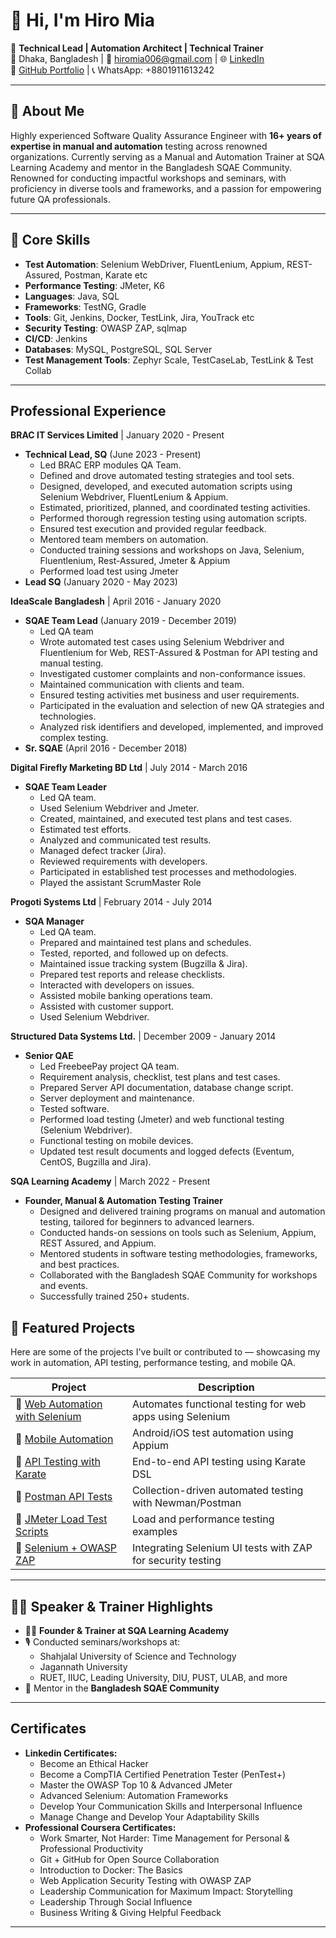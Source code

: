 # 👋 Hi, I'm Hiro Mia

🎯 **Technical Lead | Automation Architect | Technical Trainer**  
📍 Dhaka, Bangladesh | 📧 hiromia006@gmail.com | 🌐 [LinkedIn](https://www.linkedin.com/in/hiromia/)  
🔗 [GitHub Portfolio](https://github.com/hiromia006) | 📞 WhatsApp: +8801911613242

---

## 🧪 About Me


Highly experienced Software Quality Assurance Engineer with **16+ years of expertise in manual and automation** testing across renowned organizations. Currently serving as a Manual and Automation Trainer at SQA Learning Academy and mentor in the Bangladesh SQAE Community. Renowned for conducting impactful workshops and seminars, with proficiency in diverse tools and frameworks, and a passion for empowering future QA professionals.

---

## 🔧 Core Skills

- **Test Automation**: Selenium WebDriver, FluentLenium, Appium, REST-Assured, Postman, Karate etc
- **Performance Testing**: JMeter, K6
- **Languages**: Java, SQL
- **Frameworks**: TestNG, Gradle
- **Tools**: Git, Jenkins, Docker, TestLink, Jira, YouTrack etc
- **Security Testing**: OWASP ZAP, sqlmap
- **CI/CD**: Jenkins
- **Databases**: MySQL, PostgreSQL, SQL Server
- **Test Management Tools**: Zephyr Scale, TestCaseLab, TestLink & Test Collab

---

## Professional Experience
**BRAC IT Services Limited** | January 2020 - Present
* **Technical Lead, SQ** (June 2023 - Present)
    * Led BRAC ERP modules QA Team.
    * Defined and drove automated testing strategies and tool sets.
    * Designed, developed, and executed automation scripts using Selenium Webdriver, FluentLenium & Appium.
    * Estimated, prioritized, planned, and coordinated testing activities.
    * Performed thorough regression testing using automation scripts.
    * Ensured test execution and provided regular feedback.
    * Mentored team members on automation.
    * Conducted training sessions and workshops on Java, Selenium, Fluentlenium, Rest-Assured, Jmeter & Appium
    * Performed load test using Jmeter
* **Lead SQ** (January 2020 - May 2023)

**IdeaScale Bangladesh** | April 2016 - January 2020
* **SQAE Team Lead** (January 2019 - December 2019)
    * Led QA team
    * Wrote automated test cases using Selenium Webdriver and Fluentlenium for Web, REST-Assured & Postman for API testing and manual testing.
    * Investigated customer complaints and non-conformance issues.
    * Maintained communication with clients and team.
    * Ensured testing activities met business and user requirements.
    * Participated in the evaluation and selection of new QA strategies and technologies.
    * Analyzed risk identifiers and developed, implemented, and improved complex testing.
* **Sr. SQAE** (April 2016 - December 2018)

**Digital Firefly Marketing BD Ltd** | July 2014 - March 2016
* **SQAE Team Leader**
    * Led QA team.
    * Used Selenium Webdriver and Jmeter.
    * Created, maintained, and executed test plans and test cases.
    * Estimated test efforts.
    * Analyzed and communicated test results.
    * Managed defect tracker (Jira).
    * Reviewed requirements with developers.
    * Participated in established test processes and methodologies.
    * Played the assistant ScrumMaster Role

**Progoti Systems Ltd** | February 2014 - July 2014
* **SQA Manager**
    * Led QA team.
    * Prepared and maintained test plans and schedules.
    * Tested, reported, and followed up on defects.
    * Maintained issue tracking system (Bugzilla & Jira).
    * Prepared test reports and release checklists.
    * Interacted with developers on issues.
    * Assisted mobile banking operations team.
    * Assisted with customer support.
    * Used Selenium Webdriver.

**Structured Data Systems Ltd.** | December 2009 - January 2014
* **Senior QAE**
    * Led FreebeePay project QA team.
    * Requirement analysis, checklist, test plans and test cases.
    * Prepared Server API documentation, database change script.
    * Server deployment and maintenance.
    * Tested software.
    * Performed load testing (Jmeter) and web functional testing (Selenium Webdriver).
    * Functional testing on mobile devices.
    * Updated test result documents and logged defects (Eventum, CentOS, Bugzilla and Jira).

**SQA Learning Academy** | March 2022 - Present
* **Founder, Manual & Automation Testing Trainer**
    * Designed and delivered training programs on manual and automation testing, tailored for beginners to advanced learners.
    * Conducted hands-on sessions on tools such as Selenium, Appium, REST Assured, and Appium.
    * Mentored students in software testing methodologies, frameworks, and best practices.
    * Collaborated with the Bangladesh SQAE Community for workshops and events.
    * Successfully trained 250+ students.

## 🧰 Featured Projects

Here are some of the projects I've built or contributed to — showcasing my work in automation, API testing, performance testing, and mobile QA.

| Project | Description |
|--------|-------------|
| 🔗 [Web Automation with Selenium](https://github.com/hiromia006/webAutomationWithSelenium) | Automates functional testing for web apps using Selenium |
| 🔗 [Mobile Automation](https://github.com/hiromia006/mobileAutomation) | Android/iOS test automation using Appium |
| 🔗 [API Testing with Karate](https://github.com/hiromia006/reqresKarateApiWithMaven) | End-to-end API testing using Karate DSL |
| 🔗 [Postman API Tests](https://github.com/hiromia006/apiTestWithPostman) | Collection-driven automated testing with Newman/Postman |
| 🔗 [JMeter Load Test Scripts](https://github.com/hiromia006/loadTestJmeterScripts) | Load and performance testing examples |
| 🔗 [Selenium + OWASP ZAP](https://github.com/hiromia006/seleniumWithZap) | Integrating Selenium UI tests with ZAP for security testing |

---

## 👨‍🏫 Speaker & Trainer Highlights

- 🧑‍🏫 **Founder & Trainer at SQA Learning Academy**
- 🎙 Conducted seminars/workshops at:
  - Shahjalal University of Science and Technology
  - Jagannath University
  - RUET, IIUC, Leading University, DIU, PUST, ULAB, and more
- 👥 Mentor in the **Bangladesh SQAE Community**

---

## Certificates

* **Linkedin Certificates:**
    * Become an Ethical Hacker
    * Become a CompTIA Certified Penetration Tester (PenTest+)
    * Master the OWASP Top 10 & Advanced JMeter
    * Advanced Selenium: Automation Frameworks
    * Develop Your Communication Skills and Interpersonal Influence
     * Manage Change and Develop Your Adaptability Skills
* **Professional Coursera Certificates:**
    * Work Smarter, Not Harder: Time Management for Personal & Professional Productivity
    * Git + GitHub for Open Source Collaboration
    * Introduction to Docker: The Basics
    * Web Application Security Testing with OWASP ZAP
    * Leadership Communication for Maximum Impact: Storytelling
    * Leadership Through Social Influence
    * Business Writing & Giving Helpful Feedback

---


